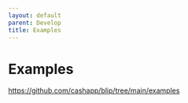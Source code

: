 ```yaml
---
layout: default
parent: Develop
title: Examples
---
```


# Examples

https://github.com/cashapp/blip/tree/main/examples
